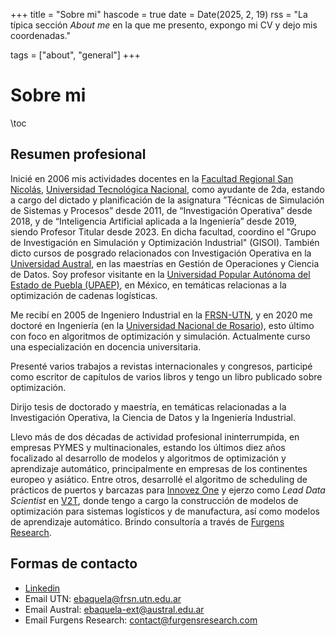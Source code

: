 +++
title = "Sobre mi"
hascode = true
date = Date(2025, 2, 19)
rss = "La típica sección _About me_ en la que me presento, expongo mi CV y dejo mis coordenadas."

tags = ["about", "general"]
+++


# Sobre mi

\toc

## Resumen profesional

Inicié en 2006 mis actividades docentes en la [Facultad Regional San Nicolás](https://www.frsn.utn.edu.ar/), [Universidad Tecnológica Nacional](https://www.utn.edu.ar), como ayudante de 2da, estando a cargo del dictado y planificación de la asignatura ”Técnicas de Simulación de Sistemas y Procesos” desde 2011, de “Investigación Operativa” desde 2018, y de “Inteligencia Artificial aplicada a la Ingeniería” desde 2019, siendo Profesor Titular desde 2023. En dicha facultad, coordino el "Grupo de Investigación en Simulación y Optimización Industrial" (GISOI). También dicto cursos de posgrado relacionados con Investigación Operativa en la [Universidad Austral](https://www.austral.edu.ar/), en las maestrías en Gestión de Operaciones y Ciencia de Datos. Soy profesor visitante en la [Universidad Popular Autónoma del Estado de Puebla (UPAEP)](https://upaep.mx/), en México, en temáticas relacionas a la optimización de cadenas logísticas.

Me recibí en 2005 de Ingeniero Industrial en la [FRSN-UTN](https://www.frsn.utn.edu.ar/), y en 2020 me doctoré en Ingeniería (en la [Universidad Nacional de Rosario](https://unr.edu.ar/)), esto último con foco en algoritmos de optimización y simulación. Actualmente curso una especialización en docencia universitaria.

Presenté varios trabajos a revistas internacionales y congresos, participé como escritor de capítulos de varios libros y tengo un libro publicado sobre optimización.

Dirijo tesis de doctorado y maestría, en temáticas relacionadas a la Investigación Operativa, la Ciencia de Datos y la Ingeniería Industrial.

Llevo más de dos décadas de actividad profesional ininterrumpida, en empresas PYMES y multinacionales, estando los últimos diez años focalizado al desarrollo de modelos y algoritmos de optimización y aprendizaje automático, principalmente en empresas de los continentes europeo y asiático. Entre otros, desarrollé el algoritmo de scheduling de prácticos de puertos y barcazas para [Innovez One](https://www.innovez-one.com/) y ejerzo como _Lead Data Scientist_ en [V2T](https://www.v2t.io/), donde tengo a cargo la construcción de modelos de optimización para sistemas logísticos y de manufactura, así como modelos de aprendizaje automático. Brindo consultoría a través de [Furgens Research](https://furgensresearch.com/).

## Formas de contacto

* [Linkedin](https://ar.linkedin.com/in/egbaquela)
* Email UTN: [ebaquela@frsn.utn.edu.ar](mailto:ebaquela@frsn.utn.edu.ar)
* Email Austral: [ebaquela-ext@austral.edu.ar](mailto:ebaquela-ext@austral.edu.ar)
* Email Furgens Research: [contact@furgensresearch.com](mailto:contact@furgensresearch.com)
